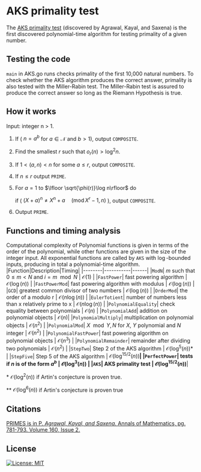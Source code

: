 # AKS primality test
The [AKS primality test](https://www.cse.iitk.ac.in/users/manindra/algebra/primality_v6.pdf) (discovered by Agrawal, Kayal, and Saxena) is the first discovered polynomial-time algorithm for testing primality of a given number.

## Testing the code
`main` in AKS.go runs checks primality of the first 10,000 natural numbers. To check whether the AKS algorithm produces the correct answer, primality is also tested with the Miller-Rabin test. The Miller-Rabin test is assured to produce the correct answer so long as the Riemann Hypothesis is true. 

## How it works

Input: integer n > 1.

1. If ( $n = a^b$ for $a \in \mathcal{N}$ and $b>1$), output `COMPOSITE`.
2. Find the smallest $r$ such that $o_r(n) > \log^2 n$.
3. If $1 < (a, n) < n$ for some $a \leq r$, output `COMPOSITE`.
4. If $n \leq r$ output `PRIME`.
5. For $a = 1$ to $\lfloor \sqrt{\phi(r)}\log n\rfloor$ do
    
    if ( $(X+a)^n \neq X^n+a \quad (\operatorname{mod} X^r-1, n)$ ), output `COMPOSITE`.
6. Output `PRIME`.

## Functions and timing analysis

Computational complexity of Polynomial functions is given in terms of the order of the polynomial, while other functions are given in the size of the integer input. All exponential functions are called by `AKS` with $\log$-bounded inputs, producing in total a polynomial-time algorithm.
|Function|Description|Timing|
|--------|-----------|------|
|`ModN`| $m$ such that $0 \leq m < N$ and $i = m \mod N$ | $\mathcal O (1)$ |
|`FastPower`| fast powering algorithm | $\mathcal O (\log(n))$ |
|`FastPowerMod`| fast powering algorithm with modulus | $\mathcal O (\log(n))$ |
|`GCD`| greatest common divisor of two numbers | $\mathcal O (\log(n))$ |
|`OrderMod`| the order of a modulo r | $\mathcal O (n\log(n))$ |
|`EulerTotient`| number of numbers less than x relatively prime to x | $\mathcal O (n\log(n))$ |
|`PolynomialEquality`| check equality between polynomials | $\mathcal O (n)$ |
|`PolynomialAdd`| addition on polynomial objects | $\mathcal O (n)$|
|`PolynomialMultiply`| multiplication on polynomial objects | $\mathcal O (n^2)$ |
|`PolynomialMod`| $X \mod Y, N$ for $X$, $Y$ polynomial and $N$ integer | $\mathcal O (n^2)$ |
|`PolynomialFastPower`| fast powering algorithm on polynomial objects | $\mathcal O (n^3)$ |
|`PolynomialRemainder`| remainder after dividing two polynomials | $\mathcal O (n^2)$ |
|`StepTwo`| Step 2 of the AKS algorithm | $\mathcal O (\log^5(n))$* |
|`StepFive`| Step 5 of the AKS algorithm | $\mathcal O (\log^{15/2}(n))$**|
|`PerfectPower`| tests if $n$ is of the form $a^b$ | $\mathcal O (\log^3(n))$ |
|`AKS`| AKS primality test | $\mathcal O (\log^{15/2}(n))$**|

\* $\mathcal O (\log^2(n))$ if Artin's conjecture is proven true.

** $\mathcal O (\log^{6}(n))$ if Artin's conjecture is proven true


## Citations
[PRIMES is in P. <em> Agrawal, Kayal, and Saxena. </em>  Annals of Mathematics, pg. 781-793. Volume 160, Issue 2.](https://www.cse.iitk.ac.in/users/manindra/algebra/primality_v6.pdf)

## License
[![License: MIT](https://img.shields.io/badge/License-MIT-yellow.svg)](https://opensource.org/licenses/MIT)

